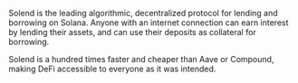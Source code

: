 Solend is the leading algorithmic, decentralized protocol for lending and borrowing on Solana. Anyone with an internet connection can earn interest by lending their assets, and can use their deposits as collateral for borrowing.

Solend is a hundred times faster and cheaper than Aave or Compound, making DeFi accessible to everyone as it was intended.
